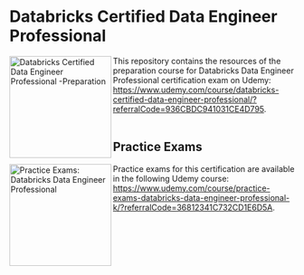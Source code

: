 # Databricks Certified Data Engineer Professional



<img align="left" role="left" src="https://img-c.udemycdn.com/course/240x135/5125510_214e_3.jpg" width="180" alt="Databricks Certified Data Engineer Professional -Preparation" />
This repository contains the resources of the preparation course for Databricks Data Engineer Professional certification exam on Udemy:
<br/>
<a href="https://www.udemy.com/course/databricks-certified-data-engineer-professional/?referralCode=936CBDC941031CE4D795" target="_blank">https://www.udemy.com/course/databricks-certified-data-engineer-professional/?referralCode=936CBDC941031CE4D795</a>.
<br/>
<br/>


## Practice Exams

<img align="left" role="left" src="https://img-c.udemycdn.com/course/240x135/5317104_98d4.jpg" width="180" alt="Practice Exams: Databricks Data Engineer Professional" />
Practice exams for this certification are available in the following Udemy course:
<br/>
<a href="https://www.udemy.com/course/practice-exams-databricks-data-engineer-professional-k/?referralCode=36812341C732CD1E6D5A" target="_blank">https://www.udemy.com/course/practice-exams-databricks-data-engineer-professional-k/?referralCode=36812341C732CD1E6D5A</a>.<br/>

